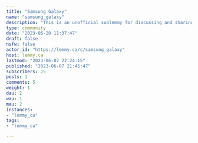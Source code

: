 ```yaml
---
title: "Samsung Galaxy" 
name: "samsung_galaxy"
description: "This is an unofficial sublemmy for discussing and sharing information about the Samsung Galaxy line of phones.Rules:- No NSFW- Be respectful- Stay on topic- English and french only (Can't moderate other languages. If you speak another language and want to mod send me a message [@arch_linux_user@lemmy.ca](https://lemmy.ca/u/arch_linux_user))- Self promotion is allowed only if on topic and if disclosed clearly. Low-effort or low-value self-promotion will be removed"
type: community
date: "2023-06-20 11:37:47"
draft: false
nsfw: false
actor_id: "https://lemmy.ca/c/samsung_galaxy"
host: lemmy.ca
lastmod: "2023-06-07 22:24:15"
published: "2023-06-07 21:45:47"
subscribers: 25
posts: 1
comments: 5
weight: 1
dau: 2
wau: 1
mau: 2
instances:
- "lemmy_ca"
tags: 
- "lemmy_ca"

---
```


